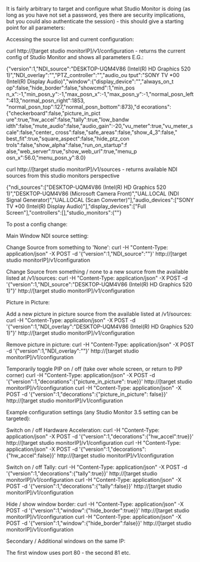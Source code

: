 It is fairly arbitrary to target and configure what Studio Monitor is doing (as long as you have not set a password, yes there are security implications, but you could also authenticate the session) - this should give a starting point for all parameters: 

Accessing the source list and current configuration: 

curl http://[target studio monitorIP]/v1/configuration - returns the current config of Studio Monitor and shows all parameters E.G.:

{"version":1,"NDI_source":"DESKTOP-UQM4V86 (Intel(R) HD Graphics 520 1)","NDI_overlay":"","PTZ_controller":"","audio_ou tput":"SONY TV *00 (Intel(R) Display Audio)","window":{"display_device":"","always_on_t op":false,"hide_border":false,"showcmd":1,"min_pos n_x":-1,"min_posn_y":-1,"max_posn_x":-1,"max_posn_y":-1,"normal_posn_left":413,"normal_posn_right":1853, "normal_posn_top":127,"normal_posn_bottom":873},"d ecorations":{"checkerboard":false,"picture_in_pict ure":true,"hw_accel":false,"tally":true,"low_bandw idth":false,"mute_audio":false,"audio_gain":-20,"vu_meter":true,"vu_meter_scale":false,"center_ cross":false,"safe_areas":false,"show_4_3":false," best_fit":true,"square_aspect":false,"hide_ptz_con trols":false,"show_alpha":false,"run_on_startup":f alse,"web_server":true,"show_web_url":true,"menu_p osn_x":56.0,"menu_posn_y":8.0}

curl http://[target studio monitorIP]/v1/sources	- returns available NDI sources from this studio monitors perspective

{"ndi_sources":["DESKTOP-UQM4V86 (Intel(R) HD Graphics 520 1)","DESKTOP-UQM4V86 (Microsoft Camera Front)","UAL.LOCAL (NDI Signal Generator)","UAL.LOCAL (Scan Converter)"],"audio_devices":["SONY TV *00 (Intel(R) Display Audio)"],"display_devices":["Full Screen"],"controllers":[],"studio_monitors":{""}

To post a config change:

Main Window NDI source setting:

Change Source from something to 'None':
curl -H "Content-Type: application/json" -X POST -d '{"version":1,"NDI_source":""}' http://[target studio monitorIP]/v1/configuration

Change Source from something / none to a new source from the available listed at /v1/sources: 
curl -H "Content-Type: application/json" -X POST -d '{"version":1,"NDI_source":"DESKTOP-UQM4V86 (Intel(R) HD Graphics 520 1)"}' http://[target studio monitorIP]/v1/configuration


Picture in Picture:

Add a new picture in picture source from the available listed at /v1/sources: 
curl -H "Content-Type: application/json" -X POST -d '{"version":1,"NDI_overlay":"DESKTOP-UQM4V86 (Intel(R) HD Graphics 520 1)"}' http://[target studio monitorIP]/v1/configuration

Remove picture in picture: 
curl -H "Content-Type: application/json" -X POST -d '{"version":1,"NDI_overlay":""}' http://[target studio monitorIP]/v1/configuration

Temporarily toggle PIP on / off (take over whole screen, or return to PIP corner)
curl -H "Content-Type: application/json" -X POST -d '{"version":1,"decorations":{"picture_in_picture": true}}' http://[target studio monitorIP]/v1/configuration
curl -H "Content-Type: application/json" -X POST -d '{"version":1,"decorations":{"picture_in_picture": false}}' http://[target studio monitorIP]/v1/configuration


Example configuration settings (any Studio Monitor 3.5 setting can be targeted):

Switch on / off Hardware Acceleration:
curl -H "Content-Type: application/json" -X POST -d '{"version":1,"decorations":{"hw_accel":true}}' http://[target studio monitorIP]/v1/configuration
curl -H "Content-Type: application/json" -X POST -d '{"version":1,"decorations":{"hw_accel":false}}' http://[target studio monitorIP]/v1/configuration

Switch on / off Tally:
curl -H "Content-Type: application/json" -X POST -d '{"version":1,"decorations":{"tally":true}}' http://[target studio monitorIP]/v1/configuration
curl -H "Content-Type: application/json" -X POST -d '{"version":1,"decorations":{"tally":false}}' http://[target studio monitorIP]/v1/configuration

Hide / show window border:
curl -H "Content-Type: application/json" -X POST -d '{"version":1,"window":{"hide_border":true}}' http://[target studio monitorIP]/v1/configuration
curl -H "Content-Type: application/json" -X POST -d '{"version":1,"window":{"hide_border":false}}' http://[target studio monitorIP]/v1/configuration


Secondary / Additional windows on the same IP:

The first window uses port 80 - the second 81 etc.
